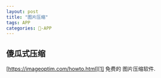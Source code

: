 ```yaml
---
layout: post
title: "图片压缩"
tags: APP
categories: -APP
---
```




## 傻瓜式压缩
[https://imageoptim.com/howto.html][1]
免费的 图片压缩软件.





[1]:	https://imageoptim.com/howto.html